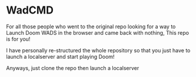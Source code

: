 # WadCMD

For all those people who went to the original repo looking for a way to Launch Doom WADS in the browser and came back with nothing, This repo is for you!

I have personally re-structured the whole repository so that you just have to launch a localserver and start playing Doom!

Anyways, just clone the repo then launch a localserver
